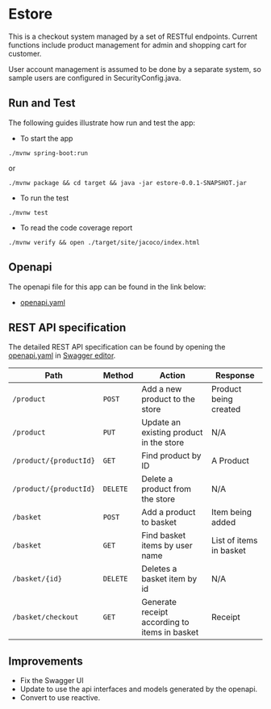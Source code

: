 # Estore
This is a checkout system managed by a set of RESTful endpoints. 
Current functions include product management for admin and shopping cart for customer.

User account management is assumed to be done by a separate system, so sample users are
configured in SecurityConfig.java.

## Run and Test
The following guides illustrate how run and test the app:

* To start the app
```
./mvnw spring-boot:run
```
or
```
./mvnw package && cd target && java -jar estore-0.0.1-SNAPSHOT.jar
```

* To run the test
```
./mvnw test
```

* To read the code coverage report
```
./mvnw verify && open ./target/site/jacoco/index.html
```

## Openapi
The openapi file for this app can be found in the link below:
- [openapi.yaml](https://github.com/developerkw/estore/blob/main/src/main/resources/openapi/openapi.yaml)

## REST API specification
The detailed REST API specification can be found by opening the [openapi.yaml](https://github.com/developerkw/estore/blob/main/src/main/resources/openapi/openapi.yaml) in [Swagger editor](https://editor.swagger.io/).

Path | Method   | Action                                  | Response              
-----|----------|-----------------------------------------|-----------------------
`/product`| `POST`   | Add a new product to the store          | Product being created 
`/product`| `PUT`    | Update an existing product in the store | N/A
`/product/{productId}`| `GET`    | Find product by ID                      | A Product
`/product/{productId}`| `DELETE` | Delete a product from the store         | N/A
`/basket` | `POST`   | Add a product to basket                 | Item being added
`/basket` | `GET`    | Find basket items by user name               | List of items in basket
`/basket/{id}` | `DELETE`   | Deletes a basket item by id                | N/A
`/basket/checkout` | `GET`    | Generate receipt according to items in basket                | Receipt


## Improvements
* Fix the Swagger UI
* Update to use the api interfaces and models generated by the openapi.
* Convert to use reactive.

